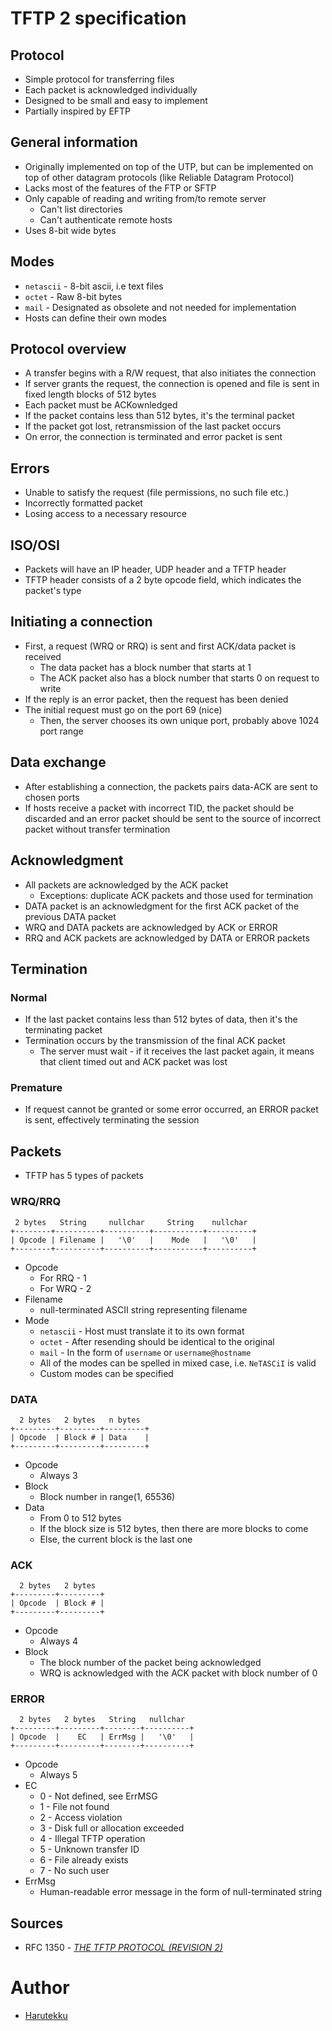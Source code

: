 # TFTP 2 specification
## Protocol
- Simple protocol for transferring files
- Each packet is acknowledged individually 
- Designed to be small and easy to implement
- Partially inspired by EFTP

## General information
- Originally implemented on top of the UTP, but can be implemented 
  on top of other datagram protocols (like Reliable Datagram Protocol)
- Lacks most of the features of the FTP or SFTP
- Only capable of reading and writing from/to remote server
  - Can't list directories
  - Can't authenticate remote hosts
- Uses 8-bit wide bytes

## Modes
- `netascii` - 8-bit ascii, i.e text files
- `octet` - Raw 8-bit bytes
- `mail` - Designated as obsolete and not needed for implementation
- Hosts can define their own modes

## Protocol overview
- A transfer begins with a R/W request, that also initiates the connection
- If server grants the request, the connection is opened and file is sent
  in fixed length blocks of 512 bytes
- Each packet must be ACKownledged
- If the packet contains less than 512 bytes, it's the terminal packet
- If the packet got lost, retransmission of the last packet occurs
- On error, the connection is terminated and error packet is sent

## Errors
- Unable to satisfy the request (file permissions, no such file etc.)
- Incorrectly formatted packet
- Losing access to a necessary resource

## ISO/OSI
- Packets will have an IP header, UDP header and a TFTP header
- TFTP header consists of a 2 byte opcode field, which indicates the packet's type

## Initiating a connection
- First, a request (WRQ or RRQ) is sent and first ACK/data packet is received
  - The data packet has a block number that starts at 1
  - The ACK packet also has a block number that starts 0 on request to write
- If the reply is an error packet, then the request has been denied
- The initial request must go on the port 69 (nice)
  - Then, the server chooses its own unique port, probably above 1024 port range

## Data exchange
- After establishing a connection, the packets pairs data-ACK are sent
  to chosen ports
- If hosts receive a packet with incorrect TID, the packet should be discarded
  and an error packet should be sent to the source of incorrect packet
  without transfer termination

## Acknowledgment
- All packets are acknowledged by the ACK packet
  - Exceptions: duplicate ACK packets and those used for termination
- DATA packet is an acknowledgment for the first ACK packet of the previous DATA packet
- WRQ and DATA packets are acknowledged by ACK or ERROR
- RRQ and ACK packets are acknowledged by DATA or ERROR packets

## Termination
### Normal
- If the last packet contains less than 512 bytes of data, 
  then it's the terminating packet
- Termination occurs by the transmission of the final ACK packet
  - The server must wait - if it receives the last packet again,
    it means that client timed out and ACK packet was lost

### Premature
- If request cannot be granted or some error occurred, an ERROR packet is sent,
  effectively terminating the session

## Packets
- TFTP has 5 types of packets

### WRQ/RRQ
```
 2 bytes   String     nullchar     String    nullchar
+--------+----------+----------+-----------+----------+
| Opcode | Filename |   '\0'   |    Mode   |   '\0'   |
+--------+----------+----------+-----------+----------+
```

- Opcode 
  - For RRQ - 1
  - For WRQ - 2
- Filename
  - null-terminated ASCII string representing filename
- Mode
  - `netascii` - Host must translate it to its own format
  - `octet` - After resending should be identical to the original
  - `mail` - In the form of `username` or `username@hostname`
  - All of the modes can be spelled in mixed case, i.e. `NeTASCiI` is valid
  - Custom modes can be specified

### DATA
```
  2 bytes   2 bytes   n bytes
+---------+---------+---------+
| Opcode  | Block # | Data    |
+---------+---------+---------+
```

- Opcode
  - Always 3
- Block
  - Block number in range(1, 65536)
- Data
  - From 0 to 512 bytes
  - If the block size is 512 bytes, then there are more blocks to come
  - Else, the current block is the last one

### ACK
```
  2 bytes   2 bytes
+---------+---------+
| Opcode  | Block # |
+---------+---------+
```

- Opcode
  - Always 4
- Block
  - The block number of the packet being acknowledged
  - WRQ is acknowledged with the ACK packet with block number of 0

### ERROR
```
  2 bytes   2 bytes   String   nullchar
+---------+---------+--------+----------+
| Opcode  |    EC   | ErrMsg |   '\0'   |
+---------+---------+--------+----------+
```

- Opcode
  - Always 5
- EC
  - 0 - Not defined, see ErrMSG
  - 1 - File not found
  - 2 - Access violation
  - 3 - Disk full or allocation exceeded
  - 4 - Illegal TFTP operation
  - 5 - Unknown transfer ID
  - 6 - File already exists
  - 7 - No such user
- ErrMsg
  - Human-readable error message in the form of null-terminated string

## Sources
- RFC 1350 - _[THE TFTP PROTOCOL (REVISION 2)](https://datatracker.ietf.org/doc/html/rfc1350/)_

# Author
- [Harutekku](https://github.com/harutekku)
